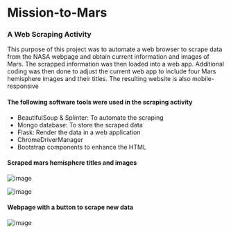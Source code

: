 # Mission-to-Mars
### A Web Scraping Activity

This purpose of this project was to  automate a web browser to scrape data from the NASA webpage and obtain current information and images of Mars. The scrapped information was then loaded into a web app. Additional coding was then done to adjust the current web app to include four Mars hemisphere images and their titles.  The resulting website is also mobile-responsive

#### The following software tools were used in the scraping activity
- BeautifulSoup  & Splinter: To automate the scraping 
- Mongo database: To store the scraped data
- Flask: Render the data in a web application
- ChromeDriverManager
- Bootstrap components to enhance the HTML 

#### Scraped mars hemisphere titles and images

![image](https://user-images.githubusercontent.com/90416094/146687135-7c3ac18d-8044-4677-9011-520cdcc395ad.png)



![image](https://user-images.githubusercontent.com/90416094/146657517-b90b6fb2-35ab-4c90-8108-79fcb66820ce.png)





#### Webpage with a button to scrape new data
![image](https://user-images.githubusercontent.com/90416094/146657541-6d2d9a71-1e4a-49e9-ad01-6657a457b312.png)
